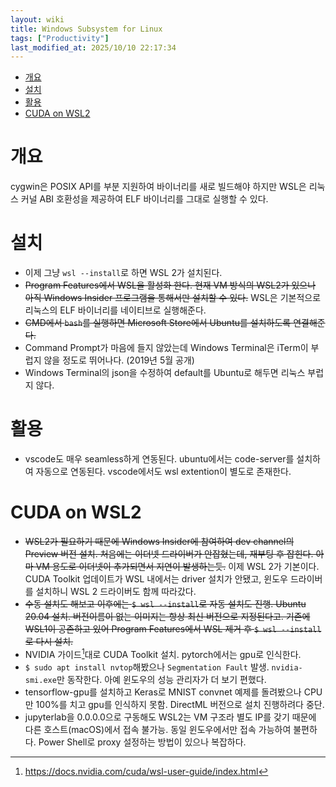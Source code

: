 ```yaml
---
layout: wiki 
title: Windows Subsystem for Linux
tags: ["Productivity"]
last_modified_at: 2025/10/10 22:17:34
---
```


<!-- TOC -->

- [개요](#개요)
- [설치](#설치)
- [활용](#활용)
- [CUDA on WSL2](#cuda-on-wsl2)

<!-- /TOC -->

# 개요
cygwin은 POSIX API를 부분 지원하여 바이너리를 새로 빌드해야 하지만 WSL은 리눅스 커널 ABI 호환성을 제공하여 ELF 바이너리를 그대로 실행할 수 있다.

# 설치
- 이제 그냥 `wsl --install`로 하면 WSL 2가 설치된다.
- ~~Program Features에서 WSL을 활성화 한다. 현재 VM 방식의 WSL2가 있으나 아직 Windows Insider 프로그램을 통해서만 설치할 수 있다.~~ WSL은 기본적으로 리눅스의 ELF 바이너리를 네이티브로 실행해준다.
- ~~CMD에서 `bash`를 실행하면 Microsoft Store에서 Ubuntu를 설치하도록 연결해준다.~~
- Command Prompt가 마음에 들지 않았는데 Windows Terminal은 iTerm이 부럽지 않을 정도로 뛰어나다. (2019년 5월 공개)
- Windows Terminal의 json을 수정하여 default를 Ubuntu로 해두면 리눅스 부럽지 않다.

# 활용
- vscode도 매우 seamless하게 연동된다. ubuntu에서는 code-server를 설치하여 자동으로 연동된다. vscode에서도 wsl extention이 별도로 존재한다.

# CUDA on WSL2
- ~~WSL2가 필요하기 때문에 Windows Insider에 참여하여 dev channel의 Preview 버전 설치. 처음에는 이더넷 드라이버가 안잡혔는데, 재부팅 후 잡힌다. 아마 VM 용도로 이더넷이 추가되면서 지연이 발생하는듯.~~ 이제 WSL 2가 기본이다. CUDA Toolkit 업데이트가 WSL 내에서는 driver 설치가 안됐고, 윈도우 드라이버를 설치하니 WSL 2 드라이버도 함께 따라갔다.
- ~~수동 설치도 해보고 이후에는 `$ wsl --install`로 자동 설치도 진행. Ubuntu 20.04 설치. 버전이름이 없는 이미지는 항상 최신 버전으로 지정된다고. 기존에 WSL1이 공존하고 있어 Program Features에서 WSL 제거 후 `$ wsl --install`로 다시 설치.~~
- NVIDIA 가이드[^fn-nvidia]대로 CUDA Toolkit 설치. pytorch에서는 gpu로 인식한다.
- `$ sudo apt install nvtop`해봤으나 `Segmentation Fault` 발생. `nvidia-smi.exe`만 동작한다. 아예 윈도우의 성능 관리자가 더 보기 편했다.
- tensorflow-gpu를 설치하고 Keras로 MNIST convnet 예제를 돌려봤으나 CPU만 100%를 치고 gpu를 인식하지 못함. DirectML 버전으로 설치 진행하려다 중단.
- jupyterlab을 0.0.0.0으로 구동해도 WSL2는 VM 구조라 별도 IP를 갖기 때문에 다른 호스트(macOS)에서 접속 불가능. 동일 윈도우에서만 접속 가능하여 불편하다. Power Shell로 proxy 설정하는 방법이 있으나 복잡하다.

[^fn-nvidia]: <https://docs.nvidia.com/cuda/wsl-user-guide/index.html>
